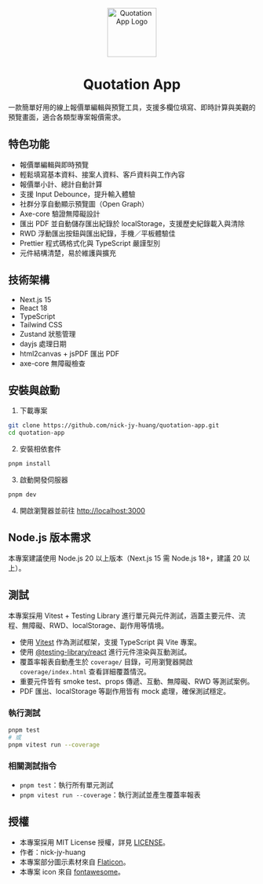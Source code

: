 <p align="center">
  <img src="https://quotation-app-zeta.vercel.app/favicon.png" width="100" alt="Quotation App Logo">
</p>

<h1 align="center">Quotation App</h1>

一款簡單好用的線上報價單編輯與預覽工具，支援多欄位填寫、即時計算與美觀的預覽畫面，適合各類型專案報價需求。

## 特色功能

- 報價單編輯與即時預覽
- 輕鬆填寫基本資料、接案人資料、客戶資料與工作內容
- 報價單小計、總計自動計算
- 支援 Input Debounce，提升輸入體驗
- 社群分享自動顯示預覽圖（Open Graph）
- Axe-core 驗證無障礙設計
- 匯出 PDF 並自動儲存匯出紀錄於 localStorage，支援歷史紀錄載入與清除
- RWD 浮動匯出按鈕與匯出紀錄，手機／平板體驗佳
- Prettier 程式碼格式化與 TypeScript 嚴謹型別
- 元件結構清楚，易於維護與擴充

## 技術架構

- Next.js 15
- React 18
- TypeScript
- Tailwind CSS
- Zustand 狀態管理
- dayjs 處理日期
- html2canvas + jsPDF 匯出 PDF
- axe-core 無障礙檢查

## 安裝與啟動

1. 下載專案

```bash
git clone https://github.com/nick-jy-huang/quotation-app.git
cd quotation-app
```

2. 安裝相依套件

```bash
pnpm install
```

3. 啟動開發伺服器

```bash
pnpm dev
```

4. 開啟瀏覽器並前往 [http://localhost:3000](http://localhost:3000)

## Node.js 版本需求

本專案建議使用 Node.js 20 以上版本（Next.js 15 需 Node.js 18+，建議 20 以上）。

## 測試

本專案採用 Vitest + Testing Library 進行單元與元件測試，涵蓋主要元件、流程、無障礙、RWD、localStorage、副作用等情境。

- 使用 [Vitest](https://vitest.dev/) 作為測試框架，支援 TypeScript 與 Vite 專案。
- 使用 [@testing-library/react](https://testing-library.com/docs/react-testing-library/intro/) 進行元件渲染與互動測試。
- 覆蓋率報表自動產生於 `coverage/` 目錄，可用瀏覽器開啟 `coverage/index.html` 查看詳細覆蓋情況。
- 重要元件皆有 smoke test、props 傳遞、互動、無障礙、RWD 等測試案例。
- PDF 匯出、localStorage 等副作用皆有 mock 處理，確保測試穩定。

### 執行測試

```bash
pnpm test
# 或
pnpm vitest run --coverage
```

### 相關測試指令

- `pnpm test`：執行所有單元測試
- `pnpm vitest run --coverage`：執行測試並產生覆蓋率報表

## 授權

- 本專案採用 MIT License 授權，詳見 [LICENSE](./LICENSE)。
- 作者：nick-jy-huang
- 本專案部分圖示素材來自 [Flaticon](https://www.flaticon.com/)。
- 本專案 icon 來自 [fontawesome](https://www.fontawesome.com/)。
